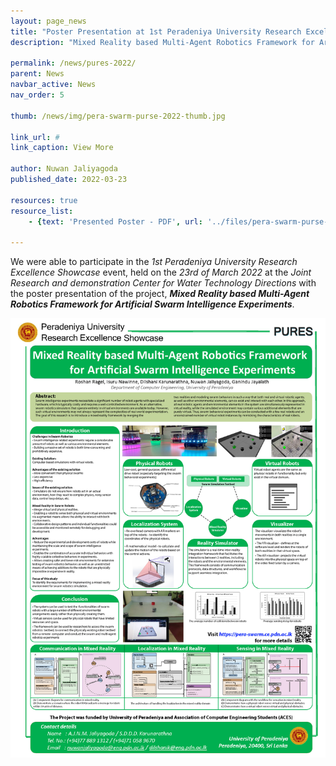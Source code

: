 ```yaml
---
layout: page_news
title: "Poster Presentation at 1st Peradeniya University Research Excellence Showcase"
description: "Mixed Reality based Multi-Agent Robotics Framework for Artificial Swarm Intelligence Experiments"

permalink: /news/pures-2022/
parent: News
navbar_active: News
nav_order: 5

thumb: /news/img/pera-swarm-purse-2022-thumb.jpg

link_url: #
link_caption: View More

author: Nuwan Jaliyagoda
published_date: 2022-03-23

resources: true
resource_list:
    - {text: 'Presented Poster - PDF', url: '../files/pera-swarm-purse-2022.pdf' }

---
```


We were able to participate in the *1st Peradeniya University Research Excellence Showcase* event, held on the *23rd of March 2022* at the *Joint Research and demonstration Center for Water Technology Directions* with the poster presentation of the project, ***Mixed Reality based Multi-Agent Robotics Framework for Artificial Swarm Intelligence Experiments***.

<div class="container row pt-3 pb-2">
    <div class="col-md-8 col-sm-12 col-lg-8 mx-auto">
        <img src="/news/img/pera-swarm-purse-2022.jpg" class="img img-thumb img-fluid">
    </div>
</div>
